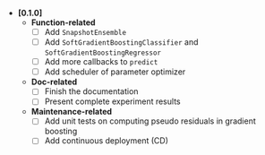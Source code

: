 * **[0.1.0]**
    * **Function-related**
        * [ ] Add ``SnapshotEnsemble``
        * [ ] Add ``SoftGradientBoostingClassifier`` and ``SoftGradientBoostingRegressor``  
        * [ ] Add more callbacks to ``predict``
        * [ ] Add scheduler of parameter optimizer
    * **Doc-related**
        * [ ] Finish the documentation
        * [ ] Present complete experiment results
    * **Maintenance-related**
        * [ ] Add unit tests on computing pseudo residuals in gradient boosting
        * [ ] Add continuous deployment (CD)